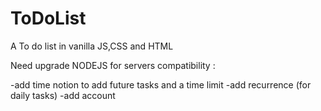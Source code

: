 # ToDoList

A To do list in vanilla JS,CSS and HTML



Need upgrade NODEJS for servers compatibility : 

-add time notion to add future tasks and a time limit
-add recurrence (for daily tasks)
-add account
